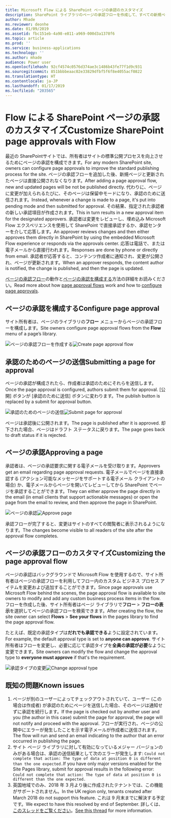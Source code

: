 ```yaml
---
title: Microsoft Flow による SharePoint ページの承認のカスタマイズ
description: SharePoint ライブラリのページの承認フローを作成して、すべての新規ページと更新されたページのレビュー プロセスを追加します。
author: Mhade
ms.reviewer: deonhe
ms.date: 01/09/2019
ms.assetid: fbc151eb-4a98-e811-a969-000d3a1378f6
ms.topic: article
ms.prod: ''
ms.service: business-applications
ms.technology: ''
ms.author: mhade
audience: Power user
ms.openlocfilehash: 92cf4574c0576d374ae3c1486b43fe77f1d9c931
ms.sourcegitcommit: 851bbbbeaac02e33829dfbf5f6f8e4055acf0822
ms.translationtype: HT
ms.contentlocale: ja-JP
ms.lasthandoff: 01/17/2019
ms.locfileid: "203565"
---
```

# <a name="customize-sharepoint-page-approvals-with-flow"></a><span data-ttu-id="80e36-103">Flow による SharePoint ページの承認のカスタマイズ</span><span class="sxs-lookup"><span data-stu-id="80e36-103">Customize SharePoint page approvals with Flow</span></span>




<span data-ttu-id="80e36-104">最近の SharePointサイトでは、所有者はサイトの標準公開プロセスを向上させるためにページの承認を構成できます。</span><span class="sxs-lookup"><span data-stu-id="80e36-104">For any modern SharePoint site, owners can configure page approvals to improve the standard publishing process for the site.</span></span> <span data-ttu-id="80e36-105">ページの承認フローを追加した後、新規ページと更新されたページは直接公開されなくなります。</span><span class="sxs-lookup"><span data-stu-id="80e36-105">After adding a page approval flow, new and updated pages will be not be published directly.</span></span> <span data-ttu-id="80e36-106">代わりに、ページに変更が加えられるたびに、そのページは保留中モードになり、承認のために送信されます。</span><span class="sxs-lookup"><span data-stu-id="80e36-106">Instead, whenever a change is made to a page, it's put into pending mode and then submitted for approval.</span></span> <span data-ttu-id="80e36-107">その結果、指定された承認者の新しい承認項目が作成されます。</span><span class="sxs-lookup"><span data-stu-id="80e36-107">This in turn results in a new approval item for the designated approvers.</span></span> <span data-ttu-id="80e36-108">承認者は変更をレビューし、埋め込み Microsoft Flow エクスペリエンスを使用して SharePoint で直接承認するか、承認センターを介して応答します。</span><span class="sxs-lookup"><span data-stu-id="80e36-108">An approver reviews changes and then either approves them directly in SharePoint by using the embedded Microsoft Flow experience or responds via the approvals center.</span></span> <span data-ttu-id="80e36-109">応答は電話で、または電子メールから直接行われます。</span><span class="sxs-lookup"><span data-stu-id="80e36-109">Responses are done by phone or directly from email.</span></span> <span data-ttu-id="80e36-110">承認者が応答すると、コンテンツ作成者に通知され、変更が公開され、ページが更新されます。</span><span class="sxs-lookup"><span data-stu-id="80e36-110">When an approver responds, the content author is notified, the change is published, and then the page is updated.</span></span>

<span data-ttu-id="80e36-111">[ページの承認フロー](https://support.office.com/article/page-approval-flow-a8b2e689-d4a1-4639-8028-333c0ece30d9)の動作と[ページの承認を構成する](https://support.office.com/article/configure-page-approval-14ce6976-a0a7-427b-b4ab-d28d344a5222)方法の詳細をお読みください。</span><span class="sxs-lookup"><span data-stu-id="80e36-111">Read more about how [page approval flows](https://support.office.com/article/page-approval-flow-a8b2e689-d4a1-4639-8028-333c0ece30d9) work and how to [configure page approvals](https://support.office.com/article/configure-page-approval-14ce6976-a0a7-427b-b4ab-d28d344a5222).</span></span>

## <a name="configure-page-approval"></a><span data-ttu-id="80e36-112">ページの承認を構成する</span><span class="sxs-lookup"><span data-stu-id="80e36-112">Configure page approval</span></span>

<span data-ttu-id="80e36-113">サイト所有者は、ページのライブラリの**フロー** メニューからページの承認フローを構成します。</span><span class="sxs-lookup"><span data-stu-id="80e36-113">Site owners configure page approval flows from the **Flow** menu of a page’s library.</span></span>

<span data-ttu-id="80e36-114">![ページの承認フローを作成する](media/sharepoint-page-approvals-1.png "ページの承認フローを作成する")</span><span class="sxs-lookup"><span data-stu-id="80e36-114">![Create page approval flow](media/sharepoint-page-approvals-1.png "Create page approval flow")</span></span>

## <a name="submitting-a-page-for-approval"></a><span data-ttu-id="80e36-115">承認のためのページの送信</span><span class="sxs-lookup"><span data-stu-id="80e36-115">Submitting a page for approval</span></span>

<span data-ttu-id="80e36-116">ページの承認が構成されたら、作成者は承認のためにそれらを送信します。</span><span class="sxs-lookup"><span data-stu-id="80e36-116">Once the page approval is configured, authors submit them for approval.</span></span> <span data-ttu-id="80e36-117">[公開] ボタンが [承認のために送信] ボタンに変わります。</span><span class="sxs-lookup"><span data-stu-id="80e36-117">The publish button is replaced by a submit for approval button.</span></span>

<span data-ttu-id="80e36-118">![承認のためのページの送信](media/sharepoint-page-approvals-2.png "承認のためのページの送信")</span><span class="sxs-lookup"><span data-stu-id="80e36-118">![Submit page for approval](media/sharepoint-page-approvals-2.png "Submit page for approval")</span></span>

<span data-ttu-id="80e36-119">ページは承認後に公開されます。</span><span class="sxs-lookup"><span data-stu-id="80e36-119">The page is published after it is approved.</span></span> <span data-ttu-id="80e36-120">却下された場合、ページはドラフト ステータスに戻ります。</span><span class="sxs-lookup"><span data-stu-id="80e36-120">The page goes back to draft status if it is rejected.</span></span>

## <a name="approving-a-page"></a><span data-ttu-id="80e36-121">ページの承認</span><span class="sxs-lookup"><span data-stu-id="80e36-121">Approving a page</span></span>

<span data-ttu-id="80e36-122">承認者は、ページの承認要求に関する電子メールを受け取ります。</span><span class="sxs-lookup"><span data-stu-id="80e36-122">Approvers get an email regarding page approval requests.</span></span> <span data-ttu-id="80e36-123">電子メールでページを直接承認する (アクション可能なメッセージをサポートする電子メール クライアントの場合) か、電子メールからページを開いてレビューしてから SharePoint でページを承認することができます。</span><span class="sxs-lookup"><span data-stu-id="80e36-123">They can either approve the page directly in the email (in email clients that support actionable messages) or open the page from the email to review, and then approve the page in SharePoint.</span></span>

<span data-ttu-id="80e36-124">![ページの承認](media/sharepoint-page-approvals-3.png "ページの承認")</span><span class="sxs-lookup"><span data-stu-id="80e36-124">![Approve page](media/sharepoint-page-approvals-3.png "Approve page")</span></span>

<span data-ttu-id="80e36-125">承認フローが完了すると、変更はサイトのすべての閲覧者に表示されるようになります。</span><span class="sxs-lookup"><span data-stu-id="80e36-125">The changes become visible to all readers of the site after the approval flow completes.</span></span>

## <a name="customizing-the-page-approval-flow"></a><span data-ttu-id="80e36-126">ページの承認フローのカスタマイズ</span><span class="sxs-lookup"><span data-stu-id="80e36-126">Customizing the page approval flow</span></span>

<span data-ttu-id="80e36-127">ページの承認はバックグラウンドで Microsoft Flow を使用するので、サイト所有者はページの承認フローを利用してフロー内のカスタム ビジネス プロセス アイテムを変更および追加することができます。</span><span class="sxs-lookup"><span data-stu-id="80e36-127">Since page approvals use Microsoft Flow behind the scenes, the page approval flow is available to site owners to modify and add any custom business process items in the flow.</span></span> <span data-ttu-id="80e36-128">フローを作成した後、サイト所有者はページ ライブラリで**フロー** > **フローの表示**を選択してページの承認フローを検索できます。</span><span class="sxs-lookup"><span data-stu-id="80e36-128">After creating the flow, the site owner can select **Flows** > **See your flows** in the pages library to find the page approval flow.</span></span>

<span data-ttu-id="80e36-129">たとえば、既定の承認タイプは**だれでも承認できる**ように設定されています。</span><span class="sxs-lookup"><span data-stu-id="80e36-129">For example, the default approval type is set to **anyone can approve**.</span></span> <span data-ttu-id="80e36-130">サイト所有者はフローを変更し、必要に応じて承認タイプを**全員の承認が必要**なように変更できます。</span><span class="sxs-lookup"><span data-stu-id="80e36-130">Site owners can modify the flow and change the approval type to **everyone must approve** if that's the requirement.</span></span>

<span data-ttu-id="80e36-131">![承認タイプの変更](media/sharepoint-page-approvals-4.png "承認タイプの変更")</span><span class="sxs-lookup"><span data-stu-id="80e36-131">![Change approval type](media/sharepoint-page-approvals-4.png "Change approval type")</span></span>

## <a name="known-issues"></a><span data-ttu-id="80e36-132">既知の問題</span><span class="sxs-lookup"><span data-stu-id="80e36-132">Known issues</span></span>

1. <span data-ttu-id="80e36-133">ページが別のユーザーによってチェックアウトされていて、ユーザー (この場合は作成者) が承認のためにページを送信した場合、そのページは通知せずに承認を続行します。</span><span class="sxs-lookup"><span data-stu-id="80e36-133">If the page is checked out by another user and you (the author in this case) submit the page for approval, the page will not notify and proceed with the approval.</span></span> <span data-ttu-id="80e36-134">フローが実行され、ページの公開中にエラーが発生したことを示す電子メールが作成者に送信されます。</span><span class="sxs-lookup"><span data-stu-id="80e36-134">The flow will run and send an email indicating to the author that an error occurred in publishing the page.</span></span> 
2. <span data-ttu-id="80e36-135">サイト ページ ライブラリに対して有効になっているメジャー バージョンのみがある場合は、承認の送信結果として次のエラーが発生します: `Could not complete that action: The type of data at position 0 is different than the one expected.`</span><span class="sxs-lookup"><span data-stu-id="80e36-135">If you have only major versions enabled for the Site Pages library, submit for approval results in the following error: `Could not complete that action: The type of data at position 0 is different than the one expected.`</span></span>
3. <span data-ttu-id="80e36-136">英国地域でのみ、2018 年 3 月より後に作成されたテナントでは、この機能がサポートされません。</span><span class="sxs-lookup"><span data-stu-id="80e36-136">In the UK region only, tenants created after March 2018 do not support this feature.</span></span> <span data-ttu-id="80e36-137">これは 9 月末までに解決する予定です。</span><span class="sxs-lookup"><span data-stu-id="80e36-137">We expect to have this resolved by end of September.</span></span> <span data-ttu-id="80e36-138">詳しくは、[このスレッドをご覧ください](https://techcommunity.microsoft.com/t5/SharePoint/Announcing-SharePoint-page-approvals/m-p/225587/highlight/true#M20376)。</span><span class="sxs-lookup"><span data-stu-id="80e36-138">[See this thread](https://techcommunity.microsoft.com/t5/SharePoint/Announcing-SharePoint-page-approvals/m-p/225587/highlight/true#M20376) for more information.</span></span>
